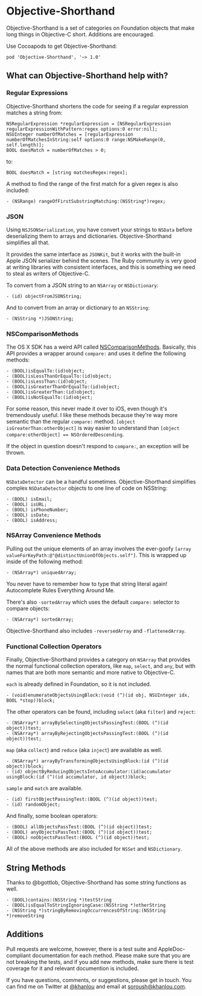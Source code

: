 # Objective-Shorthand

Objective-Shorthand is a set of categories on Foundation objects that make long things in Objective-C short. Additions are encouraged.

Use Cocoapods to get Objective-Shorthand:

	pod 'Objective-Shorthand', '~> 1.0'

## What can Objective-Shorthand help with?

### Regular Expressions

Objective-Shorthand shortens the code for seeing if a regular expression matches a string from:

    NSRegularExpression *regularExpression = [NSRegularExpression regularExpressionWithPattern:regex options:0 error:nil];
    NSUInteger numberOfMatches = [regularExpression numberOfMatchesInString:self options:0 range:NSMakeRange(0, self.length)];
	BOOL doesMatch = numberOfMatches > 0;

to:

    BOOL doesMatch = [string matchesRegex:regex];

A method to find the range of the first match for a given regex is also included:

	- (NSRange) rangeOfFirstSubstringMatching:(NSString*)regex;

### JSON

Using `NSJSONSerialization`, you have convert your strings to `NSData` before deserializing them to arrays and dictionaries. Objective-Shorthand simplifies all that.

It provides the same interface as `JSONKit`, but it works with the built-in Apple JSON serializer behind the scenes. The Ruby community is very good at writing libraries with consistent interfaces, and this is something we need to steal as writers of Objective-C. 

To convert from a JSON string to an `NSArray` or `NSDictionary`:

	- (id) objectFromJSONString;

And to convert from an array or dictionary to an `NSString`:

	- (NSString *)JSONString;

### NSComparisonMethods

The OS X SDK has a weird API called [NSComparisonMethods](https://developer.apple.com/library/mac/documentation/cocoa/reference/foundation/Protocols/NSComparisonMethods_Protocol/Reference/Reference.html). Basically, this API provides a wrapper around `compare:` and uses it define the following methods:

	- (BOOL)isEqualTo:(id)object;
	- (BOOL)isLessThanOrEqualTo:(id)object;
	- (BOOL)isLessThan:(id)object;
	- (BOOL)isGreaterThanOrEqualTo:(id)object;
	- (BOOL)isGreaterThan:(id)object;
	- (BOOL)isNotEqualTo:(id)object;

For some reason, this never made it over to iOS, even though it's tremendously useful. I like these methods because they're way more semantic than the regular `compare:` method. `[object isGreaterThan:otherObject]` is way easier to understand than `[object compare:otherObject] == NSOrderedDescending`.

If the object in question doesn't respond to `compare:`, an exception will be thrown.

### Data Detection Convenience Methods

`NSDataDetector` can be a handful sometimes. Objective-Shorthand simplifies complex `NSDataDetector` objects to one line of code on NSString:

	- (BOOL) isEmail;
	- (BOOL) isURL;
	- (BOOL) isPhoneNumber;
	- (BOOL) isDate;
	- (BOOL) isAddress;

### NSArray Convenience Methods

Pulling out the unique elements of an array involves the ever-goofy `[array valueForKeyPath:@"@distinctUnionOfObjects.self"]`. This is wrapped up inside of the following method:

	- (NSArray*) uniquedArray;

You never have to remember how to type that string literal again! Autocomplete Rules Everything Around Me.

There's also `-sortedArray` which uses the default `compare:` selector to compare objects:

	- (NSArray*) sortedArray;

Objective-Shorthand also includes `-reversedArray` and `-flattenedArray`.

### Functional Collection Operators

Finally, Objective-Shorthand provides a category on `NSArray` that provides the normal functional collection operators, like `map`, `select`, and `any`, but with names that are both more semantic and more native to Objective-C.

`each` is already defined in Foundation, so it is not included.

	- (void)enumerateObjectsUsingBlock:(void (^)(id obj, NSUInteger idx, BOOL *stop))block;

The other operators can be found, including `select` (aka `filter`) and `reject`:

	- (NSArray*) arrayBySelectingObjectsPassingTest:(BOOL (^)(id object))test;
	- (NSArray*) arrayByRejectingObjectsPassingTest:(BOOL (^)(id object))test;

`map` (aka `collect`) and `reduce` (aka `inject`) are available as well.

	- (NSArray*) arrayByTransformingObjectsUsingBlock:(id (^)(id object))block;
	- (id) objectByReducingObjectsIntoAccumulator:(id)accumulator usingBlock:(id (^)(id accumulator, id object))block;

`sample` and `match` are available.

	- (id) firstObjectPassingTest:(BOOL (^)(id object))test;
	- (id) randomObject;

And finally, some boolean operators:

	- (BOOL) allObjectsPassTest:(BOOL (^)(id object))test;
	- (BOOL) anyObjectsPassTest:(BOOL (^)(id object))test;
	- (BOOL) noObjectsPassTest:(BOOL (^)(id object))test;

All of the above methods are also included for `NSSet` and `NSDictionary`.

## String Methods

Thanks to @bgottlob, Objective-Shorthand has some string functions as well.

    - (BOOL)contains:(NSString *)testString
    - (BOOL)isEqualToStringIgnoringCase:(NSString *)otherString
    - (NSString *)stringByRemovingOccurrencesOfString:(NSString *)removeString

## Additions

Pull requests are welcome, however, there is a test suite and AppleDoc-compliant documentation for each method. Please make sure that you are not breaking the tests, and if you add new methods, make sure there is test coverage for it and relevant documention is included.

If you have questions, comments, or suggestions, please get in touch. You can find me on Twitter at [@khanlou](http://twitter.com/khanlou) and email at <soroush@khanlou.com>.
